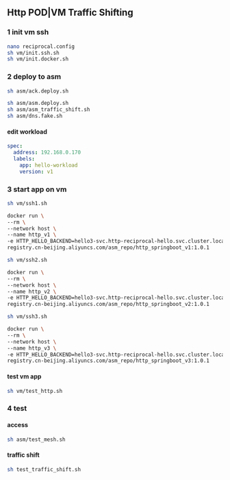 ## Http POD|VM Traffic Shifting

### 1 init vm ssh
```sh
nano reciprocal.config
sh vm/init.ssh.sh
sh vm/init.docker.sh
```

### 2 deploy to asm
```sh
sh asm/ack.deploy.sh

sh asm/asm.deploy.sh
sh asm/asm_traffic_shift.sh
sh asm/dns.fake.sh
```

#### edit workload
```yaml
spec:
  address: 192.168.0.170
  labels:
    app: hello-workload
    version: v1
```

### 3 start app on vm
```sh
sh vm/ssh1.sh

docker run \
--rm \
--network host \
--name http_v1 \
-e HTTP_HELLO_BACKEND=hello3-svc.http-reciprocal-hello.svc.cluster.local \
registry.cn-beijing.aliyuncs.com/asm_repo/http_springboot_v1:1.0.1
```

```sh
sh vm/ssh2.sh

docker run \
--rm \
--network host \
--name http_v2 \
-e HTTP_HELLO_BACKEND=hello3-svc.http-reciprocal-hello.svc.cluster.local \
registry.cn-beijing.aliyuncs.com/asm_repo/http_springboot_v2:1.0.1
```

```sh
sh vm/ssh3.sh

docker run \
--rm \
--network host \
--name http_v3 \
-e HTTP_HELLO_BACKEND=hello3-svc.http-reciprocal-hello.svc.cluster.local \
registry.cn-beijing.aliyuncs.com/asm_repo/http_springboot_v3:1.0.1
```

#### test vm app
```sh
sh vm/test_http.sh
```

### 4 test 
#### access
```sh
sh asm/test_mesh.sh
```
#### traffic shift
```sh
sh test_traffic_shift.sh
```